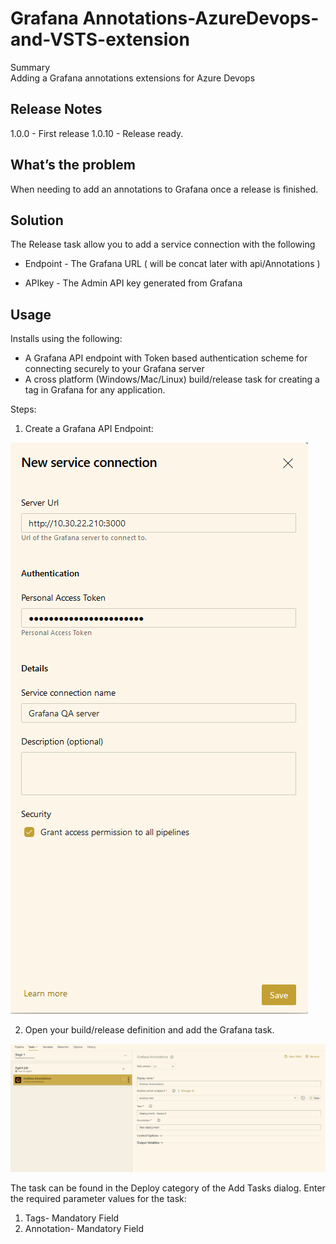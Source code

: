 # Grafana Annotations-AzureDevops-and-VSTS-extension

Summary  
Adding a Grafana annotations extensions for Azure Devops

## Release Notes

1.0.0
	- First release
1.0.10
	- Release ready.

## What’s the problem

When needing to add an annotations to Grafana once a release is finished. 

## Solution

The Release task allow you to add a service connection with the following

* Endpoint - The Grafana URL ( will be concat later with api/Annotations )

* APIkey - The Admin API key generated from Grafana

## Usage

Installs using the following:

* A Grafana API endpoint with Token based authentication scheme for connecting securely to your Grafana server
* A cross platform (Windows/Mac/Linux) build/release task for creating a tag in Grafana for any application.

Steps:

1. Create a Grafana API Endpoint:

![Grafana API Endpoint](img/new_service.png)

2. Open your build/release definition and add the Grafana task.

![build/release](img/add_task.png)

The task can be found in the Deploy category of the Add Tasks dialog. 
Enter the required parameter values for the task:

1. Tags- Mandatory Field
2. Annotation- Mandatory Field
